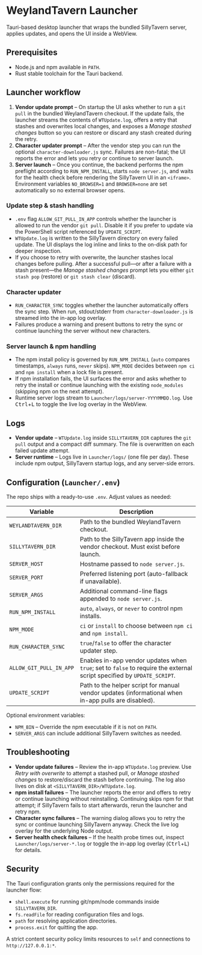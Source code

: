 # WeylandTavern Launcher

Tauri-based desktop launcher that wraps the bundled SillyTavern server, applies updates, and opens the UI inside a WebView.

## Prerequisites

- Node.js and npm available in `PATH`.
- Rust stable toolchain for the Tauri backend.

## Launcher workflow

1. **Vendor update prompt** – On startup the UI asks whether to run a `git pull` in the bundled WeylandTavern checkout. If the update fails, the launcher streams the contents of `WTUpdate.log`, offers a retry that stashes and overwrites local changes, and exposes a *Manage stashed changes* button so you can restore or discard any stash created during the retry.
2. **Character updater prompt** – After the vendor step you can run the optional `character-downloader.js` sync. Failures are non-fatal; the UI reports the error and lets you retry or continue to server launch.
3. **Server launch** – Once you continue, the backend performs the npm preflight according to `RUN_NPM_INSTALL`, starts `node server.js`, and waits for the health check before rendering the SillyTavern UI in an `<iframe>`. Environment variables `NO_BROWSER=1` and `BROWSER=none` are set automatically so no external browser opens.

### Update step & stash handling

- `.env` flag `ALLOW_GIT_PULL_IN_APP` controls whether the launcher is allowed to run the vendor `git pull`. Disable it if you prefer to update via the PowerShell script referenced by `UPDATE_SCRIPT`.
- `WTUpdate.log` is written to the SillyTavern directory on every failed update. The UI displays the log inline and links to the on-disk path for deeper inspection.
- If you choose to retry with overwrite, the launcher stashes local changes before pulling. After a successful pull—or after a failure with a stash present—the *Manage stashed changes* prompt lets you either `git stash pop` (restore) or `git stash clear` (discard).

### Character updater

- `RUN_CHARACTER_SYNC` toggles whether the launcher automatically offers the sync step. When run, stdout/stderr from `character-downloader.js` is streamed into the in-app log overlay.
- Failures produce a warning and present buttons to retry the sync or continue launching the server without new characters.

### Server launch & npm handling

- The npm install policy is governed by `RUN_NPM_INSTALL` (`auto` compares timestamps, `always` runs, `never` skips). `NPM_MODE` decides between `npm ci` and `npm install` when a lock file is present.
- If npm installation fails, the UI surfaces the error and asks whether to retry the install or continue launching with the existing `node_modules` (skipping npm on the next attempt).
- Runtime server logs stream to `Launcher/logs/server-YYYYMMDD.log`. Use <kbd>Ctrl</kbd>+<kbd>L</kbd> to toggle the live log overlay in the WebView.

## Logs

- **Vendor update** – `WTUpdate.log` inside `SILLYTAVERN_DIR` captures the `git pull` output and a compact diff summary. The file is overwritten on each failed update attempt.
- **Server runtime** – Logs live in `Launcher/logs/` (one file per day). These include npm output, SillyTavern startup logs, and any server-side errors.

## Configuration (`Launcher/.env`)

The repo ships with a ready-to-use `.env`. Adjust values as needed:

| Variable | Description |
| --- | --- |
| `WEYLANDTAVERN_DIR` | Path to the bundled WeylandTavern checkout. |
| `SILLYTAVERN_DIR` | Path to the SillyTavern app inside the vendor checkout. Must exist before launch. |
| `SERVER_HOST` | Hostname passed to `node server.js`. |
| `SERVER_PORT` | Preferred listening port (auto-fallback if unavailable). |
| `SERVER_ARGS` | Additional command-line flags appended to `node server.js`. |
| `RUN_NPM_INSTALL` | `auto`, `always`, or `never` to control npm installs. |
| `NPM_MODE` | `ci` or `install` to choose between `npm ci` and `npm install`. |
| `RUN_CHARACTER_SYNC` | `true`/`false` to offer the character updater step. |
| `ALLOW_GIT_PULL_IN_APP` | Enables in-app vendor updates when `true`; set to `false` to require the external script specified by `UPDATE_SCRIPT`. |
| `UPDATE_SCRIPT` | Path to the helper script for manual vendor updates (informational when in-app pulls are disabled). |

Optional environment variables:

- `NPM_BIN` – Override the npm executable if it is not on `PATH`.
- `SERVER_ARGS` can include additional SillyTavern switches as needed.

## Troubleshooting

- **Vendor update failures** – Review the in-app `WTUpdate.log` preview. Use *Retry with overwrite* to attempt a stashed pull, or *Manage stashed changes* to restore/discard the stash before continuing. The log also lives on disk at `<SILLYTAVERN_DIR>/WTUpdate.log`.
- **npm install failures** – The launcher reports the error and offers to retry or continue launching without reinstalling. Continuing skips npm for that attempt; if SillyTavern fails to start afterwards, rerun the launcher and retry npm.
- **Character sync failures** – The warning dialog allows you to retry the sync or continue launching SillyTavern anyway. Check the live log overlay for the underlying Node output.
- **Server health check failures** – If the health probe times out, inspect `Launcher/logs/server-*.log` or toggle the in-app log overlay (<kbd>Ctrl</kbd>+<kbd>L</kbd>) for details.

## Security

The Tauri configuration grants only the permissions required for the launcher flow:

- `shell.execute` for running git/npm/node commands inside `SILLYTAVERN_DIR`.
- `fs.readFile` for reading configuration files and logs.
- `path` for resolving application directories.
- `process.exit` for quitting the app.

A strict content security policy limits resources to `self` and connections to `http://127.0.0.1:*`.

